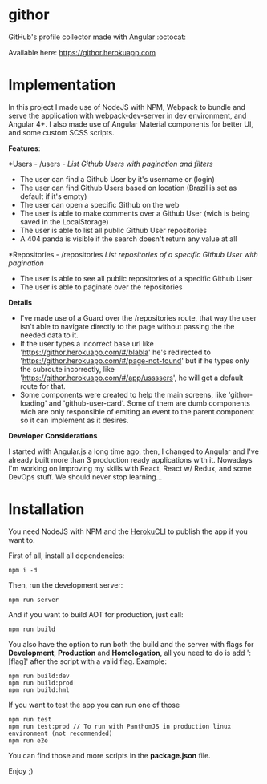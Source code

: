 # githor
GitHub's profile collector made with Angular :octocat:

Available here: https://githor.herokuapp.com

# Implementation

In this project I made use of NodeJS with NPM, Webpack to bundle and serve the application with webpack-dev-server in dev environment, and Angular 4+. I also made use of Angular Material components for better UI, and some custom SCSS scripts.

**Features**:

*Users - /users - *List Github Users with pagination and filters*
* The user can find a Github User by it's username or (login)
* The user can find Github Users based on location (Brazil is set as default if it's empty)
* The user can open a specific Github on the web
* The user is able to make comments over a Github User (wich is being saved in the LocalStorage)
* The user is able to list all public Github User repositories
* A 404 panda is visible if the search doesn't return any value at all

*Repositories - /repositories *List repositories of a specific Github User with pagination*
* The user is able to see all public repositories of a specific Github User
* The user is able to paginate over the repositories

**Details**

* I've made use of a Guard over the /repositories route, that way the user isn't able to navigate directly to the page without passing the the needed data to it.
* If the user types a incorrect base url like 'https://githor.herokuapp.com/#/blabla' he's redirected to 'https://githor.herokuapp.com/#/page-not-found' but if he types only the subroute incorrectly, like 'https://githor.herokuapp.com/#/app/ussssers', he will get a default route for that.
* Some components were created to help the main screens, like 'githor-loading' and 'github-user-card'. Some of them are dumb components wich are only responsible of emiting an event to the parent component so it can implement as it desires.

**Developer Considerations**

I started with Angular.js a long time ago, then, I changed to Angular and I've already built more than 3 production ready applications with it. Nowadays I'm working on improving my skills with React, React w/ Redux, and some DevOps stuff. We should never stop learning...

# Installation

You need NodeJS with NPM and the [HerokuCLI](https://devcenter.heroku.com/articles/getting-started-with-nodejs#set-up) to publish the app if you want to.

First of all, install all dependencies:
```
npm i -d
``` 
Then, run the development server:
```
npm run server
``` 
And if you want to build AOT for production, just call:
```
npm run build
``` 
You also have the option to run both the build and the server with flags for **Development**, **Production** and **Homologation**, all you need to do is add ':[flag]' after the script with a valid flag. Example:
```
npm run build:dev
npm run build:prod
npm run build:hml
``` 

If you want to test the app you can run one of those
```
npm run test
npm run test:prod // To run with PanthomJS in production linux environment (not recommended)
npm run e2e
``` 

You can find those and more scripts in the **package.json** file.

Enjoy ;)
